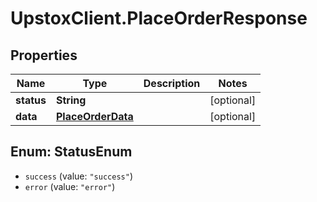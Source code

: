 # UpstoxClient.PlaceOrderResponse

## Properties
Name | Type | Description | Notes
------------ | ------------- | ------------- | -------------
**status** | **String** |  | [optional] 
**data** | [**PlaceOrderData**](PlaceOrderData.md) |  | [optional] 

<a name="StatusEnum"></a>
## Enum: StatusEnum

* `success` (value: `"success"`)
* `error` (value: `"error"`)

